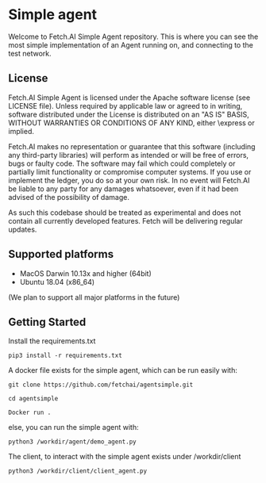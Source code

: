 # Simple agent

Welcome to Fetch.AI Simple Agent repository. This is where you can see the most simple implementation of an Agent running on, and connecting to the test network.

## License

Fetch.AI Simple Agent is licensed under the Apache software license (see LICENSE file). Unless required by
applicable law or agreed to in writing, software distributed under the License is distributed on an
"AS IS" BASIS, WITHOUT WARRANTIES OR CONDITIONS OF ANY KIND, either \express or implied.

Fetch.AI makes no representation or guarantee that this software (including any third-party libraries)
will perform as intended or will be free of errors, bugs or faulty code. The software may fail which
could completely or partially limit functionality or compromise computer systems. If you use or
implement the ledger, you do so at your own risk. In no event will Fetch.AI be liable to any party
for any damages whatsoever, even if it had been advised of the possibility of damage.

As such this codebase should be treated as experimental and does not contain all currently developed
features. Fetch will be delivering regular updates.

## Supported platforms

* MacOS Darwin 10.13x and higher (64bit)
* Ubuntu 18.04 (x86_64)

(We plan to support all major platforms in the future)

## Getting Started

Install the requirements.txt 
  
    pip3 install -r requirements.txt

A docker file exists for the simple agent, which can be run easily with:

    git clone https://github.com/fetchai/agentsimple.git

    cd agentsimple

    Docker run .
    
else, you can run the simple agent with:

    python3 /workdir/agent/demo_agent.py

The client, to interact with the simple agent exists under /workdir/client 
  
    python3 /workdir/client/client_agent.py
    
    
    

